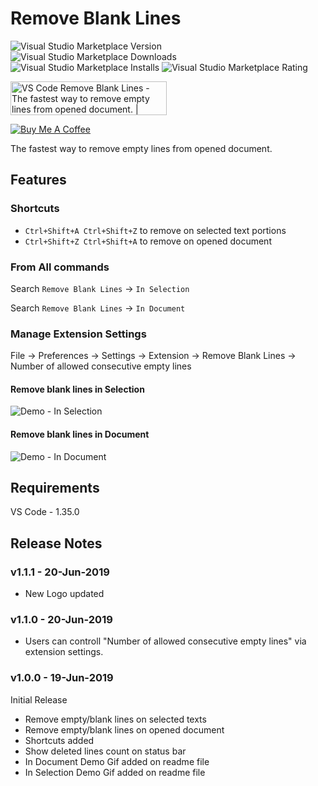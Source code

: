 # Remove Blank Lines


<img alt="Visual Studio Marketplace Version" src="https://img.shields.io/visual-studio-marketplace/v/Thamaraiselvam.remove-blank-lines.svg?style=for-the-badge"> <img alt="Visual Studio Marketplace Downloads" src="https://img.shields.io/visual-studio-marketplace/d/Thamaraiselvam.remove-blank-lines.svg?style=for-the-badge"> <img alt="Visual Studio Marketplace Installs" src="https://img.shields.io/visual-studio-marketplace/i/Thamaraiselvam.remove-blank-lines.svg?style=for-the-badge"> <img alt="Visual Studio Marketplace Rating" src="https://img.shields.io/visual-studio-marketplace/r/Thamaraiselvam.remove-blank-lines.svg?style=for-the-badge">

<a href="https://www.producthunt.com/posts/vs-code-remove-blank-lines?utm_source=badge-featured&utm_medium=badge&utm_souce=badge-vs-code-remove-blank-lines" target="_blank"><img src="https://api.producthunt.com/widgets/embed-image/v1/featured.svg?post_id=161359&theme=dark" alt="VS Code Remove Blank Lines - The fastest way to remove empty lines from opened document. | Product Hunt Embed" style="width: 250px; height: 54px;" width="250px" height="54px" /></a>



<a href="https://www.buymeacoffee.com/R8Nc2vn" target="_blank"><img src="https://www.buymeacoffee.com/assets/img/custom_images/yellow_img.png" alt="Buy Me A Coffee"></a>


The fastest way to remove empty lines from opened document.

## Features

### Shortcuts
- `Ctrl+Shift+A Ctrl+Shift+Z` to remove on selected text portions
- `Ctrl+Shift+Z Ctrl+Shift+A` to remove on opened document

### From All commands

Search `Remove Blank Lines` -> `In Selection`

Search `Remove Blank Lines` -> `In Document`

### Manage Extension Settings

File -> Preferences -> Settings -> Extension -> Remove Blank Lines -> Number of allowed consecutive empty lines

#### Remove blank lines in Selection
![Demo - In Selection](images/demo-in-selection.gif)

#### Remove blank lines in Document
![Demo - In Document](images/demo-in-document.gif)

## Requirements

VS Code - 1.35.0

## Release Notes

### v1.1.1 - 20-Jun-2019
- New Logo updated

### v1.1.0 - 20-Jun-2019

- Users can controll "Number of allowed consecutive empty lines" via extension settings.

### v1.0.0 - 19-Jun-2019

Initial Release

- Remove empty/blank lines on selected texts
- Remove empty/blank lines on opened document
- Shortcuts added
- Show deleted lines count on status bar
- In Document Demo Gif added on readme file
- In Selection Demo Gif added on readme file
